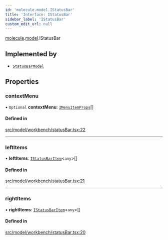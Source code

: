 ```yaml
---
id: 'molecule.model.IStatusBar'
title: 'Interface: IStatusBar'
sidebar_label: 'IStatusBar'
custom_edit_url: null
---
```


[molecule](../namespaces/molecule).[model](../namespaces/molecule.model).IStatusBar

## Implemented by

-   [`StatusBarModel`](../classes/molecule.model.StatusBarModel)

## Properties

### contextMenu

• `Optional` **contextMenu**: [`IMenuItemProps`](molecule.component.IMenuItemProps)[]

#### Defined in

[src/model/workbench/statusBar.tsx:22](https://github.com/DTStack/molecule/blob/b5324fcf/src/model/workbench/statusBar.tsx#L22)

---

### leftItems

• **leftItems**: [`IStatusBarItem`](molecule.model.IStatusBarItem)<`any`\>[]

#### Defined in

[src/model/workbench/statusBar.tsx:21](https://github.com/DTStack/molecule/blob/b5324fcf/src/model/workbench/statusBar.tsx#L21)

---

### rightItems

• **rightItems**: [`IStatusBarItem`](molecule.model.IStatusBarItem)<`any`\>[]

#### Defined in

[src/model/workbench/statusBar.tsx:20](https://github.com/DTStack/molecule/blob/b5324fcf/src/model/workbench/statusBar.tsx#L20)
